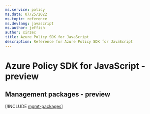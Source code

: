 ```yaml
---
ms.service: policy
ms.data: 07/25/2022
ms.topic: reference
ms.devlang: javascript
ms.author: jeffish
author: xirzec
title: Azure Policy SDK for JavaScript
description: Reference for Azure Policy SDK for JavaScript
---
```

# Azure Policy SDK for JavaScript - preview

## Management packages - preview
[!INCLUDE [mgmt-packages](policy-mgmt-index.md)]